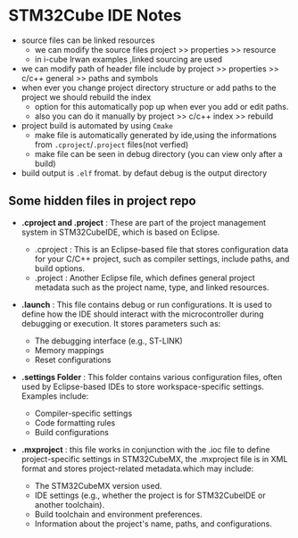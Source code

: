 # STM32Cube IDE Notes
- source files can be linked resources
  - we can modify the source files project >> properties >> resource
  - in i-cube lrwan examples ,linked sourcing are used  
- we can modify path of header file include by project >> properties >> c/c++ general >> paths and symbols 
- when ever you change project directory structure or add paths to the project we should rebuild the index
  - option for this automatically pop up when ever you add or edit paths.
  - also you can do it manually by project >> c/c++ index >> rebuild 
- project build is automated by using `Cmake`
  - make file is automatically generated by ide,using the informations from `.cproject`/`.project` files(not verfied)
  - make file can be seen in debug directory (you can view only after a build)
- build output is `.elf` fromat. by defaut debug is the output directory
  
## Some hidden files in project repo
* **.cproject and .project** : These are part of the project management system in STM32CubeIDE, which is based on Eclipse.
   * .cproject : This is an Eclipse-based file that stores configuration data for your C/C++ project, such as compiler settings, include paths, and build options.
   * .project : Another Eclipse file, which defines general project metadata such as the project name, type, and linked resources.

* **.launch** : This file contains debug or run configurations. It is used to define how the IDE should interact with the microcontroller during debugging or execution. It stores parameters such as:
   * The debugging interface (e.g., ST-LINK)
   * Memory mappings
   * Reset configurations

* **.settings Folder** : This folder contains various configuration files, often used by Eclipse-based IDEs to store workspace-specific settings. Examples include:
   * Compiler-specific settings
   * Code formatting rules
   * Build configurations

* **.mxproject** : this file works in conjunction with the .ioc file to define project-specific settings in STM32CubeMX, the .mxproject file is in XML format and stores project-related metadata.which may include:
   * The STM32CubeMX version used.
   * IDE settings (e.g., whether the project is for STM32CubeIDE or another toolchain).
   * Build toolchain and environment preferences.
   * Information about the project's name, paths, and configurations.
